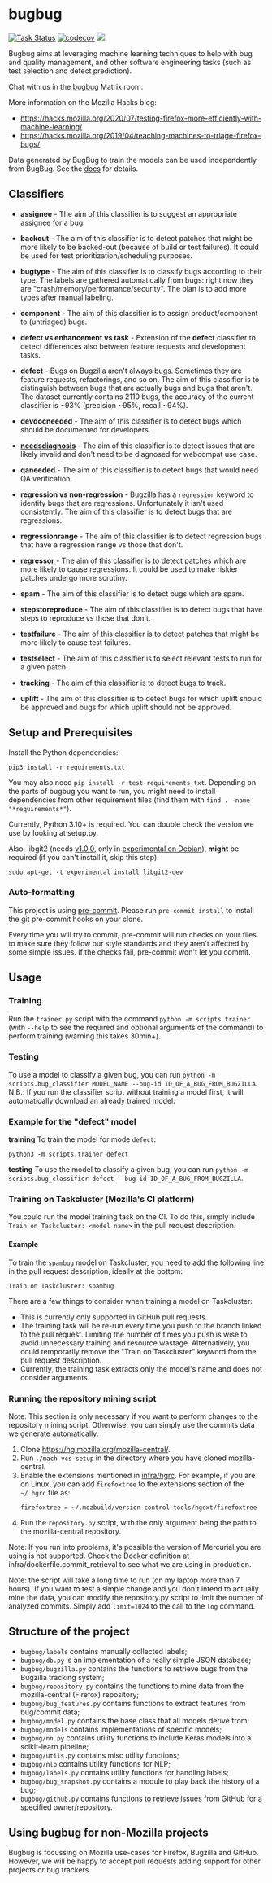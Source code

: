 # bugbug

[![Task Status](https://community-tc.services.mozilla.com/api/github/v1/repository/mozilla/bugbug/master/badge.svg)](https://community-tc.services.mozilla.com/api/github/v1/repository/mozilla/bugbug/master/latest)
[![codecov](https://codecov.io/gh/mozilla/bugbug/branch/master/graph/badge.svg)](https://codecov.io/gh/mozilla/bugbug)
<a href="https://chat.mozilla.org/#/room/#bugbug:mozilla.org" target="_blank">
<img src="https://img.shields.io/badge/chat%20on%20[m]-%23bugbug%3Amozilla.org-blue">
</a>

Bugbug aims at leveraging machine learning techniques to help with bug and quality management, and other software engineering tasks (such as test selection and defect prediction).

Chat with us in the [bugbug](https://chat.mozilla.org/#/room/#bugbug:mozilla.org) Matrix room.

More information on the Mozilla Hacks blog:

- https://hacks.mozilla.org/2020/07/testing-firefox-more-efficiently-with-machine-learning/
- https://hacks.mozilla.org/2019/04/teaching-machines-to-triage-firefox-bugs/

Data generated by BugBug to train the models can be used independently from BugBug. See the [docs](docs/data.md) for details.

## Classifiers

- **assignee** - The aim of this classifier is to suggest an appropriate assignee for a bug.

- **backout** - The aim of this classifier is to detect patches that might be more likely to be backed-out (because of build or test failures). It could be used for test prioritization/scheduling purposes.

- **bugtype** - The aim of this classifier is to classify bugs according to their type. The labels are gathered automatically from bugs: right now they are "crash/memory/performance/security". The plan is to add more types after manual labeling.

- **component** - The aim of this classifier is to assign product/component to (untriaged) bugs.

- **defect vs enhancement vs task** - Extension of the **defect** classifier to detect differences also between feature requests and development tasks.

- **defect** - Bugs on Bugzilla aren't always bugs. Sometimes they are feature requests, refactorings, and so on. The aim of this classifier is to distinguish between bugs that are actually bugs and bugs that aren't. The dataset currently contains 2110 bugs, the accuracy of the current classifier is ~93% (precision ~95%, recall ~94%).

- **devdocneeded** - The aim of this classifier is to detect bugs which should be documented for developers.

- [**needsdiagnosis**](https://github.com/webcompat/webcompat.com/blob/main/docs/ml-process.md) - The aim of this classifier is to detect issues that are likely invalid and don't need to be diagnosed for webcompat use case.

- **qaneeded** - The aim of this classifier is to detect bugs that would need QA verification.

- **regression vs non-regression** - Bugzilla has a `regression` keyword to identify bugs that are regressions. Unfortunately it isn't used consistently. The aim of this classifier is to detect bugs that are regressions.

- **regressionrange** - The aim of this classifier is to detect regression bugs that have a regression range vs those that don't.

- [**regressor**](docs/models/regressor.md) - The aim of this classifier is to detect patches which are more likely to cause regressions. It could be used to make riskier patches undergo more scrutiny.

- **spam** - The aim of this classifier is to detect bugs which are spam.

- **stepstoreproduce** - The aim of this classifier is to detect bugs that have steps to reproduce vs those that don't.

- **testfailure** - The aim of this classifier is to detect patches that might be more likely to cause test failures.

- **testselect** - The aim of this classifier is to select relevant tests to run for a given patch.

- **tracking** - The aim of this classifier is to detect bugs to track.

- **uplift** - The aim of this classifier is to detect bugs for which uplift should be approved and bugs for which uplift should not be approved.

## Setup and Prerequisites

Install the Python dependencies:

```
pip3 install -r requirements.txt
```

You may also need `pip install -r test-requirements.txt`. Depending on the parts of bugbug you want to run, you might need to install dependencies from other requirement files (find them with `find . -name "*requirements*"`).

Currently, Python 3.10+ is required. You can double check the version we use by looking at setup.py.

Also, libgit2 (needs [v1.0.0](https://github.com/libgit2/libgit2/releases/tag/v1.0.0), only in [experimental on Debian](https://wiki.debian.org/DebianExperimental)), **might** be required (if you can't install it, skip this step).

```
sudo apt-get -t experimental install libgit2-dev
```

### Auto-formatting

This project is using [pre-commit](https://pre-commit.com/). Please run `pre-commit install` to install the git pre-commit hooks on your clone.

Every time you will try to commit, pre-commit will run checks on your files to make sure they follow our style standards and they aren't affected by some simple issues. If the checks fail, pre-commit won't let you commit.

## Usage

### Training

Run the `trainer.py` script with the command `python -m scripts.trainer` (with `--help` to see the required and optional arguments of the command) to perform training (warning this takes 30min+).

### Testing

To use a model to classify a given bug, you can run `python -m scripts.bug_classifier MODEL_NAME --bug-id ID_OF_A_BUG_FROM_BUGZILLA`. N.B.: If you run the classifier script without training a model first, it will automatically download an already trained model.

### Example for the "defect" model

**training** To train the model for mode `defect`:

    python3 -m scripts.trainer defect

**testing** To use the model to classify a given bug, you can run `python -m scripts.bug_classifier defect --bug-id ID_OF_A_BUG_FROM_BUGZILLA`.

### Training on Taskcluster (Mozilla's CI platform)

You could run the model training task on the CI. To do this, simply include `Train on Taskcluster: <model name>` in the pull request description.

#### Example

To train the `spambug` model on Taskcluster, you need to add the following line in the pull request description, ideally at the bottom:

```
Train on Taskcluster: spambug
```

There are a few things to consider when training a model on Taskcluster:

- This is currently only supported in GitHub pull requests.
- The training task will be re-run every time you push to the branch linked to the pull request. Limiting the number of times you push is wise to avoid unnecessary training and resource wastage. Alternatively, you could temporarily remove the "Train on Taskcluster" keyword from the pull request description.
- Currently, the training task extracts only the model's name and does not consider arguments.

### Running the repository mining script

Note: This section is only necessary if you want to perform changes to the repository mining script. Otherwise, you can simply use the commits data we generate automatically.

1. Clone https://hg.mozilla.org/mozilla-central/.
2. Run `./mach vcs-setup` in the directory where you have cloned mozilla-central.
3. Enable the extensions mentioned in [infra/hgrc](https://github.com/mozilla/bugbug/blob/master/infra/hgrc). For example, if you are on Linux, you can add `firefoxtree` to the extensions section of the `~/.hgrc` file as:
   ```
   firefoxtree = ~/.mozbuild/version-control-tools/hgext/firefoxtree
   ```
4. Run the `repository.py` script, with the only argument being the path to the mozilla-central repository.

Note: If you run into problems, it's possible the version of Mercurial you are using is not supported. Check the Docker definition at infra/dockerfile.commit_retrieval to see what we are using in production.

Note: the script will take a long time to run (on my laptop more than 7 hours). If you want to test a simple change and you don't intend to actually mine the data, you can modify the repository.py script to limit the number of analyzed commits. Simply add `limit=1024` to the call to the `log` command.

## Structure of the project

- `bugbug/labels` contains manually collected labels;
- `bugbug/db.py` is an implementation of a really simple JSON database;
- `bugbug/bugzilla.py` contains the functions to retrieve bugs from the Bugzilla tracking system;
- `bugbug/repository.py` contains the functions to mine data from the mozilla-central (Firefox) repository;
- `bugbug/bug_features.py` contains functions to extract features from bug/commit data;
- `bugbug/model.py` contains the base class that all models derive from;
- `bugbug/models` contains implementations of specific models;
- `bugbug/nn.py` contains utility functions to include Keras models into a scikit-learn pipeline;
- `bugbug/utils.py` contains misc utility functions;
- `bugbug/nlp` contains utility functions for NLP;
- `bugbug/labels.py` contains utility functions for handling labels;
- `bugbug/bug_snapshot.py` contains a module to play back the history of a bug;
- `bugbug/github.py` contains functions to retrieve issues from GitHub for a specified owner/repository.

## Using bugbug for non-Mozilla projects

Bugbug is focussing on Mozilla use-cases for Firefox, Bugzilla and GitHub.
However, we will be happy to accept pull requests adding support for other projects or bug trackers.
